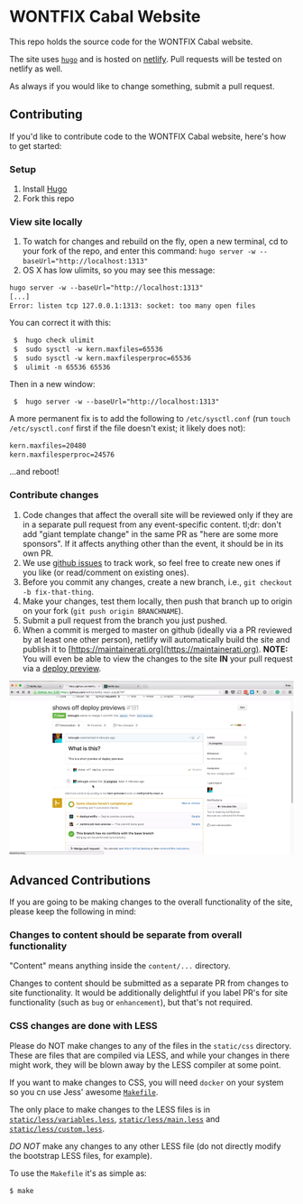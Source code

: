 # WONTFIX Cabal Website

This repo holds the source code for the WONTFIX Cabal website.

The site uses [`hugo`](https://gohugo.io/) and is hosted on [netlify](https://www.netlify.com/). Pull requests will be tested on netlify as well.

As always if you would like to change something, submit a pull request.

## Contributing

If you'd like to contribute code to the WONTFIX Cabal website, here's how to get
started:

### Setup
1. Install [Hugo](http://gohugo.io)
1. Fork this repo

### View site locally
1. To watch for changes and rebuild on the fly, open a new terminal, cd to your
fork of the repo, and enter this command:
`hugo server -w --baseUrl="http://localhost:1313"`
1. OS X has low ulimits, so you may see this message:
```
hugo server -w --baseUrl="http://localhost:1313"
[...]
Error: listen tcp 127.0.0.1:1313: socket: too many open files
```

You can correct it with this:
```
 $  hugo check ulimit
 $  sudo sysctl -w kern.maxfiles=65536
 $  sudo sysctl -w kern.maxfilesperproc=65536
 $  ulimit -n 65536 65536
```
Then in a new window:
```
 $  hugo server -w --baseUrl="http://localhost:1313"
```

A more permanent fix is to add the following to `/etc/sysctl.conf` (run
`touch /etc/sysctl.conf` first if the file doesn't exist; it likely does not):

```
kern.maxfiles=20480
kern.maxfilesperproc=24576
```
...and reboot!

### Contribute changes
1. Code changes that affect the overall site will be reviewed only if they are
in a separate pull request from any event-specific content. tl;dr: don't add
"giant template change" in the same PR as "here are some more sponsors". If it
affects anything other than the event, it should be in its own PR.
1. We use [github issues](https://github.com/maintainerati/wontfix-cabal-site/issues)
to track work, so feel free to create new ones if you like (or read/comment on
existing ones).
1. Before you commit any changes, create a new branch, i.e., `git checkout -b fix-that-thing`.
1. Make your changes, test them locally, then push that branch up to origin on
your fork (`git push origin BRANCHNAME`).
1. Submit a pull request from the branch you just pushed.
1. When a commit is merged to master on github (ideally via a PR reviewed by at
least one other person), netlify will automatically build the site and publish
it to [https://maintainerati.org](https://maintainerati.org).
**NOTE:** You will even be able to view the changes to the site **IN** your pull request
via a [deploy preview](https://www.netlify.com/blog/2016/07/20/introducing-deploy-previews).

![deploy-preview](static/deploy-preview.gif)

## Advanced Contributions
If you are going to be making changes to the overall functionality of the site, please keep the following in mind:

### Changes to content should be separate from overall functionality
"Content" means anything inside the `content/...` directory.

Changes to content should be submitted as a separate PR from changes to site
functionality. It would be additionally delightful if you label PR's for site
functionality (such as `bug` or `enhancement`), but that's not required.

### CSS changes are done with LESS

Please do NOT make changes to any of the files in the `static/css` directory.
These are files that are compiled via LESS, and while your changes in there
might work, they will be blown away by the LESS compiler at some point.

If you want to make changes to CSS, you will need `docker` on your system so you
cn use Jess' awesome [`Makefile`](Makefile).

The only place to make changes to the LESS files is in
[`static/less/variables.less`](static/less/variables.less),
[`static/less/main.less`](static/less/main.less) and
[`static/less/custom.less`](static/less/custom.less).

*DO NOT* make any changes to any other LESS file (do not directly modify the
bootstrap LESS files, for example).

To use the `Makefile` it's as simple as:

```console
$ make
```

